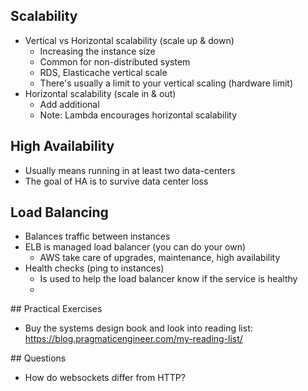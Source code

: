 
## Scalability

- Vertical vs Horizontal scalability (scale up & down)
    - Increasing the instance size
    - Common for non-distributed system
    - RDS, Elasticache vertical scale
    - There's usually a limit to your vertical scaling (hardware limit)
- Horizontal scalability (scale in & out)
    - Add additional
    - Note: Lambda encourages horizontal scalability

## High Availability

- Usually means running in at least two data-centers
- The goal of HA is to survive data center loss

## Load Balancing

- Balances traffic between instances
- ELB is managed load balancer (you can do your own)
     - AWS take care of upgrades, maintenance, high availability
- Health checks (ping to instances)
    - Is used to help the load balancer know if the service is healthy
    -

## Practical Exercises

- Buy the systems design book and look into reading list: https://blog.pragmaticengineer.com/my-reading-list/

## Questions

- How do websockets differ from HTTP?
